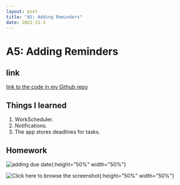```yaml
---
layout: post
title: "A5: Adding Reminders"
date: 2021-11-3
---
```


# A5: Adding Reminders
## link
[link to the code in my Github repo](https://github.com/sharonzidi/cs5520_mobile_app_development)


## Things I learned

1. WorkScheduler.
2. Notifications.
3. The app stores deadlines for tasks.

## Homework

![adding due date](/cs5520_mobile_app_development/assets/images/todo_add_due_date_cal.png){:height="50%" width="50%"}

![Click here to browse the screenshot](/cs5520_mobile_app_development/assets/images/todo_four_task.png){:height="50%" width="50%"}




